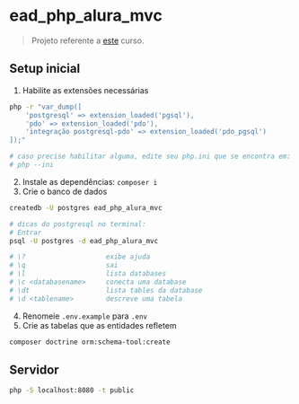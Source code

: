 # ead_php_alura_mvc

> Projeto referente a [este](https://cursos.alura.com.br/course/php-model-view-controller) curso.

## Setup inicial

1. Habilite as extensões necessárias
```sh
php -r "var_dump([
    'postgresql' => extension_loaded('pgsql'),
    'pdo' => extension_loaded('pdo'),
    'integração postgresql-pdo' => extension_loaded('pdo_pgsql')
]);"

# caso precise habilitar alguma, edite seu php.ini que se encontra em:
# php --ini
```
2. Instale as dependências: ``composer i``
3. Crie o banco de dados
```sh
createdb -U postgres ead_php_alura_mvc

# dicas do postgresql no terminal:
# Entrar
psql -U postgres -d ead_php_alura_mvc

# \?                    exibe ajuda
# \q                    sai
# \l                    lista databases
# \c <databasename>     conecta uma database
# \dt                   lista tables da database
# \d <tablename>        descreve uma tabela
```
4. Renomeie `.env.example` para `.env`
5. Crie as tabelas que as entidades refletem
```sh
composer doctrine orm:schema-tool:create
```

## Servidor

```sh
php -S localhost:8080 -t public
```
